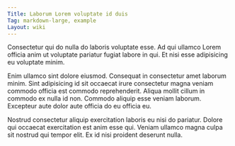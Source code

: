 ```yaml
---
Title: Laborum Lorem voluptate id duis
Tag: markdown-large, example
Layout: wiki
---
```

Consectetur qui do nulla do laboris voluptate esse. Ad qui ullamco Lorem officia anim ut voluptate pariatur fugiat labore in qui. Et nisi esse adipisicing eu voluptate minim.

Enim ullamco sint dolore eiusmod. Consequat in consectetur amet laborum minim. Sint adipisicing id sit occaecat irure consectetur magna veniam commodo officia est commodo reprehenderit. Aliqua mollit cillum in commodo ex nulla id non. Commodo aliquip esse veniam laborum. Excepteur aute dolor aute officia do eu officia eu.

Nostrud consectetur aliquip exercitation laboris eu nisi do pariatur. Dolore qui occaecat exercitation est anim esse qui. Veniam ullamco magna culpa sit nostrud qui tempor elit. Ex id nisi proident deserunt nulla.